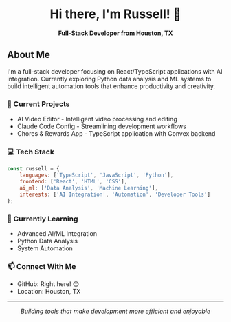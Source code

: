 <div align="center">

# Hi there, I'm Russell! 👋

**Full-Stack Developer from Houston, TX**

</div>

## About Me

I'm a full-stack developer focusing on React/TypeScript applications with AI integration. Currently exploring Python data analysis and ML systems to build intelligent automation tools that enhance productivity and creativity.

### 🔭 Current Projects

- AI Video Editor - Intelligent video processing and editing
- Claude Code Config - Streamlining development workflows
- Chores & Rewards App - TypeScript application with Convex backend

### 💻 Tech Stack

```javascript
const russell = {
    languages: ['TypeScript', 'JavaScript', 'Python'],
    frontend: ['React', 'HTML', 'CSS'],
    ai_ml: ['Data Analysis', 'Machine Learning'],
    interests: ['AI Integration', 'Automation', 'Developer Tools']
};
```

### 🌱 Currently Learning

- Advanced AI/ML Integration
- Python Data Analysis
- System Automation

### 📫 Connect With Me

- GitHub: Right here! 😊
- Location: Houston, TX

---

<div align="center">

*Building tools that make development more efficient and enjoyable*

</div>

